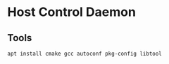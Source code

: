 Host Control Daemon
===================


Tools
-----

    apt install cmake gcc autoconf pkg-config libtool 
